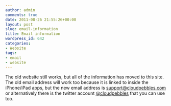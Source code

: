 ```yaml
---
author: admin
comments: true
date: 2011-08-26 21:55:26+00:00
layout: post
slug: email-information
title: Email information
wordpress_id: 642
categories:
- Website
tags:
- email
- website
---
```


The old website still works, but all of the information has moved to this site. The old email address will work too because it is linked to inside the iPhone/iPad apps, but the new email address is [support@cloudpebbles.com](mailto:support@cloudpebbles.com) or alternatively there is the twitter account [@cloudpebbles](http://twitter.com/cloudpebbles) that you can use too.

